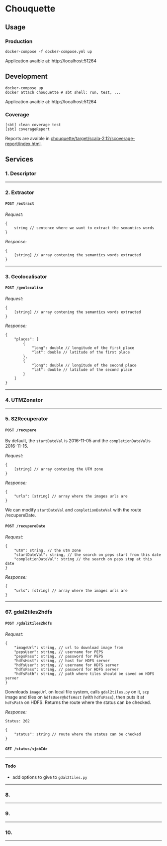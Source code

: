 # Chouquette

## Usage

### Production

    docker-compose -f docker-compose.yml up

Application avaible at: http://localhost:51264


## Development

    docker-compose up
    docker attach chouquette # sbt shell: run, test, ...

Application avaible at: http://localhost:51264


### Coverage

    [sbt] clean coverage test
    [sbt] coverageReport

Reports are avaible in [chouquette/target/scala-2.12/scoverage-report/index.html](./chouquette/target/scala-2.12/scoverage-report/index.html).


## Services

### 1. Descriptor


---

### 2. Extractor

#### `POST /extract`

*Request:*
```jsonld
{
    string // sentence where we want to extract the semantics words
}
```

*Response:*
```jsonld
{
    [string] // array contening the semantics words extracted
}
```

---

### 3. Geolocalisator

#### `POST /geolocalise`

*Request:*
```jsonld
{
    [string] // array contening the semantics words extracted
}
```

*Response:*
```jsonld
{
    "places": [
        {
            "long": double // longitude of the first place
            "lat": double // latitude of the first place
        },
        {
            "long": double // longitude of the second place
            "lat": double // latitude of the second place
        }
    ]
}
```

---

### 4. UTMZonator


---

### 5. S2Recuperator

#### `POST /recupere`

By default, the `startDateVal` is 2016-11-05 and the `completionDateVal`is 2016-11-15. 

*Request:*
```jsonld
{
    [string] // array contening the UTM zone
}
```

*Response:*
```jsonld
{
    "urls": [string] // array where the images urls are
}
```

We can modify `startDateVal` and `completionDateVal` with the route /recupereDate. 

#### `POST /recupereDate`

*Request:*
```jsonld
{
    "utm": string, // the utm zone
    "startDateVal": string, // the search on peps start from this date
    "completionDateVal": string // the search on peps stop at this date
}
```

*Response:*
```jsonld
{
    "urls": [string] // array where the images urls are
}
```

---

### 67. gdal2tiles2hdfs

#### `POST /gdal2tiles2hdfs`

*Request:*
```jsonld
{
    "imageUrl": string, // url to download image from
    "pepsUser": string, // username for PEPS
    "pepsPass": string, // password for PEPS
    "hdfsHost": string, // host for HDFS server
    "hdfsUser": string, // username for HDFS server
    "hdfsPass": string, // password for HDFS server
    "hdfsPath": string, // path where tiles should be saved on HDFS server
}
```

Downloads `imageUrl` on local file system, calls `gdal2tiles.py` on it, `scp` image and tiles on `hdfsUser@hdfsHost` (with `hdfsPass`), then puts it at `hdfsPath` on HDFS. Returns the route where the status can be checked.

*Response:*
```http
Status: 202
```
```jsonld
{
    "status": string // route where the status can be checked
}
```


#### `GET /status/<jobId>`

<!-- Returns the status for the submited `gdal2tiles2hdfs` job `jobId`.

*Response:*
```http
Status: 201 # finished, the files were added to HDFS
Status: 202 # not finished yet
Status: 404 # no such job
``` -->

---

#### Todo

- add options to give to `gdal2tiles.py`


---

### 8.


---

### 9.


---

### 10.


---
